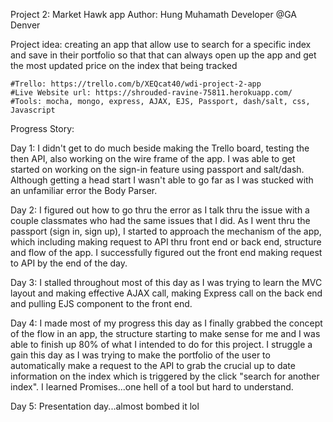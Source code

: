 Project 2: Market Hawk app
Author: Hung Muhamath
Developer @GA Denver

Project idea: creating an app that allow use to search for a specific index and save in their portfolio so that that can always open up the app and get the most updated price on the index that being tracked
	
	#Trello: https://trello.com/b/XEQcat40/wdi-project-2-app
	#Live Website url: https://shrouded-ravine-75811.herokuapp.com/
	#Tools: mocha, mongo, express, AJAX, EJS, Passport, dash/salt, css, Javascript

Progress Story:

Day 1: I didn't get to do much beside making the Trello board, testing the then API, also working on the wire frame of the app. I was able to get started on working on the sign-in feature using passport and salt/dash. Although getting a head start I wasn't able to go far as I was stucked with an unfamiliar error the Body Parser.

Day 2: I figured out how to go thru the error as I talk thru the issue with a couple classmates who had the same issues that I did. As I went thru the passport (sign in, sign up), I started to approach the mechanism of the app, which including making request to API thru front end or back end, structure and flow of the app. I successfully figured out the front end making request to API by the end of the day. 

Day 3: I stalled throughout most of this day as I was trying to learn the MVC layout and making effective AJAX call, making Express call on the back end and pulling EJS component to the front end. 

Day 4: I made most of my progress this day as I finally grabbed the concept of the flow in an app, the structure starting to make sense for me and I was able to finish up 80% of what I intended to do for this project. I struggle a gain this day as I was trying to make the portfolio of the user to automatically make a request to the API to grab the crucial up to date information on the index which is triggered by the click "search for another index". I learned Promises...one hell of a tool but hard to understand.

Day 5: Presentation day...almost bombed it lol







